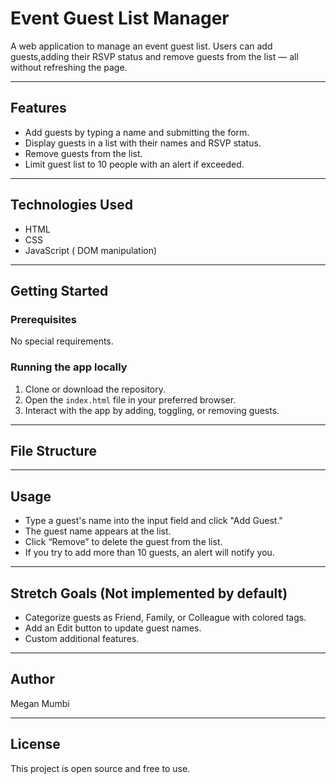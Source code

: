 # Event Guest List Manager

A web application to manage an event guest list. Users can add guests,adding their RSVP status and remove guests from the list — all without refreshing the page.

---

## Features

- Add guests by typing a name and submitting the form.
- Display guests in a list with their names and RSVP status.
- Remove guests from the list.
- Limit guest list to 10 people with an alert if exceeded.

---

## Technologies Used

- HTML
- CSS
- JavaScript ( DOM manipulation)

---

## Getting Started

### Prerequisites

No special requirements.

### Running the app locally

1. Clone or download the repository.
2. Open the `index.html` file in your preferred browser.
3. Interact with the app by adding, toggling, or removing guests.

---

## File Structure


---

## Usage

- Type a guest's name into the input field and click "Add Guest."
- The guest name appears at the list.
- Click “Remove” to delete the guest from the list.
- If you try to add more than 10 guests, an alert will notify you.

---

## Stretch Goals (Not implemented by default)

- Categorize guests as Friend, Family, or Colleague with colored tags.
- Add an Edit button to update guest names.
- Custom additional features.

---

## Author

Megan Mumbi

---

## License

This project is open source and free to use.
